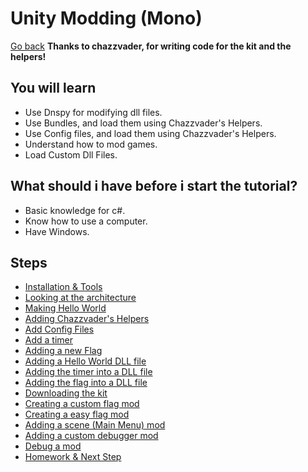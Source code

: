 # Unity Modding (Mono)
[Go back](https://github.com/bamsestudio/Tutorials/)
**Thanks to chazzvader, for writing code for the kit and the helpers!**

## You will learn
- Use Dnspy for modifying dll files.
- Use Bundles, and load them using Chazzvader's Helpers.
- Use Config files, and load them using Chazzvader's Helpers.
- Understand how to mod games.
- Load Custom Dll Files.

## What should i have before i start the tutorial?
- Basic knowledge for c#.
- Know how to use a computer.
- Have Windows.

## Steps
- [Installation & Tools](https://github.com/bamsestudio/Tutorials/blob/main/unity/modding/Installation_Tools.md)
- [Looking at the architecture](https://github.com/bamsestudio/Tutorials/blob/main/unity/modding/Looking_Architecture.md)
- [Making Hello World](https://github.com/bamsestudio/Tutorials/blob/main/unity/modding/Hello_World.md)
- [Adding Chazzvader's Helpers](https://github.com/bamsestudio/Tutorials/blob/main/unity/modding/Chazzvader_Helpers.md)
- [Add Config Files]()
- [Add a timer]()
- [Adding a new Flag]()
- [Adding a Hello World DLL file]()
- [Adding the timer into a DLL file]()
- [Adding the flag into a DLL file]()
- [Downloading the kit]()
- [Creating a custom flag mod]()
- [Creating a easy flag mod]()
- [Adding a scene (Main Menu) mod]()
- [Adding a custom debugger mod]()
- [Debug a mod]()
- [Homework & Next Step]()